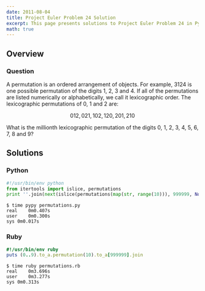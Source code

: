 ```yaml
---
date: 2011-08-04
title: Project Euler Problem 24 Solution
excerpt: This page presents solutions to Project Euler Problem 24 in Python and Ruby.
math: true
---
```



## Overview


### Question

<p>
A permutation is an ordered arrangement of objects. 
For example, 3124 is one possible permutation of the 
digits 1, 2, 3 and 4. If all of the permutations are 
listed numerically or alphabetically, we call it 
lexicographic order. The lexicographic permutations 
of 0, 1 and 2 are:
</p>

$$012, 021, 102, 120, 201, 210$$

<p>
What is the millionth lexicographic permutation of the 
digits 0, 1, 2, 3, 4, 5, 6, 7, 8 and 9?
</p>






## Solutions

### Python

```python
#!/usr/bin/env python
from itertools import islice, permutations
print ''.join(next(islice(permutations(map(str, range(10))), 999999, None)))
```


```
$ time pypy permutations.py
real	0m0.407s
user	0m0.300s
sys	0m0.017s
```



### Ruby

```ruby
#!/usr/bin/env ruby
puts (0..9).to_a.permutation(10).to_a[999999].join
```


```
$ time ruby permutations.rb
real	0m3.696s
user	0m3.277s
sys	0m0.313s
```


